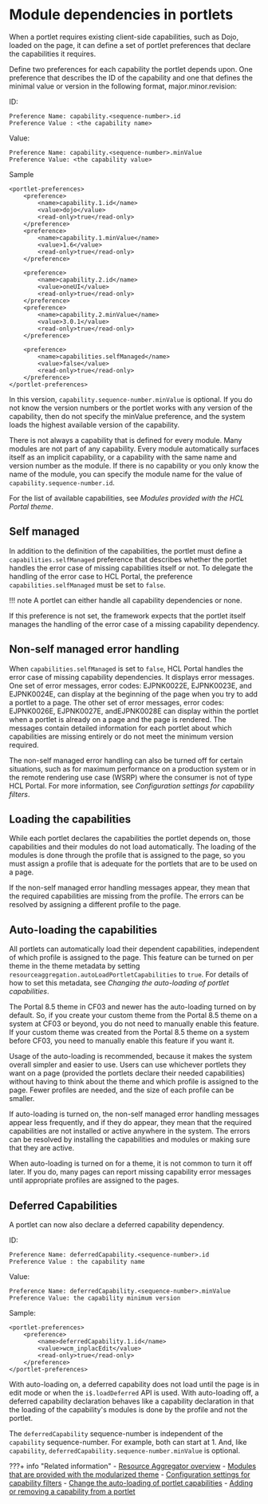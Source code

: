 # Module dependencies in portlets

When a portlet requires existing client-side capabilities, such as Dojo, loaded on the page, it can define a set of portlet preferences that declare the capabilities it requires.

Define two preferences for each capability the portlet depends upon. One preference that describes the ID of the capability and one that defines the minimal value or version in the following format, major.minor.revision:

ID:

```
Preference Name: capability.<sequence-number>.id
Preference Value : <the capability name>
```

Value:

```
Preference Name: capability.<sequence-number>.minValue
Preference Value: <the capability value>
```

Sample

```
<portlet-preferences>
    <preference>
        <name>capability.1.id</name>
        <value>dojo</value>
        <read-only>true</read-only>
    </preference>
    <preference>
        <name>capability.1.minValue</name>
        <value>1.6</value>
        <read-only>true</read-only>
    </preference>
        
    <preference>
        <name>capability.2.id</name>
        <value>oneUI</value>
        <read-only>true</read-only>
    </preference>
    <preference>
        <name>capability.2.minValue</name>
        <value>3.0.1</value>
        <read-only>true</read-only>
    </preference>

    <preference>
        <name>capabilities.selfManaged</name>
        <value>false</value>
        <read-only>true</read-only>
    </preference>            
</portlet-preferences>
```

In this version, `capability.sequence-number.minValue` is optional. If you do not know the version numbers or the portlet works with any version of the capability, then do not specify the minValue preference, and the system loads the highest available version of the capability.

There is not always a capability that is defined for every module. Many modules are not part of any capability. Every module automatically surfaces itself as an implicit capability, or a capability with the same name and version number as the module. If there is no capability or you only know the name of the module, you can specify the module name for the value of `capability.sequence-number.id`.

For the list of available capabilities, see *Modules provided with the HCL Portal theme*.

## Self managed

In addition to the definition of the capabilities, the portlet must define a `capabilities.selfManaged` preference that describes whether the portlet handles the error case of missing capabilities itself or not. To delegate the handling of the error case to HCL Portal, the preference `capabilities.selfManaged` must be set to `false`.

!!! note
    A portlet can either handle all capability dependencies or none.

If this preference is not set, the framework expects that the portlet itself manages the handling of the error case of a missing capability dependency.

## Non-self managed error handling

When `capabilities.selfManaged` is set to `false`, HCL Portal handles the error case of missing capability dependencies. It displays error messages. One set of error messages, error codes: EJPNK0022E, EJPNK0023E, and EJPNK0024E, can display at the beginning of the page when you try to add a portlet to a page. The other set of error messages, error codes: EJPNK0026E, EJPNK0027E, andEJPNK0028E can display within the portlet when a portlet is already on a page and the page is rendered. The messages contain detailed information for each portlet about which capabilities are missing entirely or do not meet the minimum version required.

The non-self managed error handling can also be turned off for certain situations, such as for maximum performance on a production system or in the remote rendering use case \(WSRP\) where the consumer is not of type HCL Portal. For more information, see *Configuration settings for capability filters*.

## Loading the capabilities

While each portlet declares the capabilities the portlet depends on, those capabilities and their modules do not load automatically. The loading of the modules is done through the profile that is assigned to the page, so you must assign a profile that is adequate for the portlets that are to be used on a page.

If the non-self managed error handling messages appear, they mean that the required capabilities are missing from the profile. The errors can be resolved by assigning a different profile to the page.

## Auto-loading the capabilities

All portlets can automatically load their dependent capabilities, independent of which profile is assigned to the page. This feature can be turned on per theme in the theme metadata by setting `resourceaggregation.autoLoadPortletCapabilities` to `true`. For details of how to set this metadata, see *Changing the auto-loading of portlet capabilities*.

The Portal 8.5 theme in CF03 and newer has the auto-loading turned on by default. So, if you create your custom theme from the Portal 8.5 theme on a system at CF03 or beyond, you do not need to manually enable this feature. If your custom theme was created from the Portal 8.5 theme on a system before CF03, you need to manually enable this feature if you want it.

Usage of the auto-loading is recommended, because it makes the system overall simpler and easier to use. Users can use whichever portlets they want on a page \(provided the portlets declare their needed capabilities\) without having to think about the theme and which profile is assigned to the page. Fewer profiles are needed, and the size of each profile can be smaller.

If auto-loading is turned on, the non-self managed error handling messages appear less frequently, and if they do appear, they mean that the required capabilities are not installed or active anywhere in the system. The errors can be resolved by installing the capabilities and modules or making sure that they are active.

When auto-loading is turned on for a theme, it is not common to turn it off later. If you do, many pages can report missing capability error messages until appropriate profiles are assigned to the pages.

## Deferred Capabilities

A portlet can now also declare a deferred capability dependency.

ID:

```
Preference Name: deferredCapability.<sequence-number>.id
Preference Value : the capability name
```

Value:

```
Preference Name: deferredCapability.<sequence-number>.minValue
Preference Value: the capability minimum version
```

Sample:

```
<portlet-preferences>
    <preference>
        <name>deferredCapability.1.id</name>
        <value>wcm_inplacEdit</value>
        <read-only>true</read-only>
    </preference>
</portlet-preferences>
```

With auto-loading on, a deferred capability does not load until the page is in edit mode or when the `i$.loadDeferred` API is used. With auto-loading off, a deferred capability declaration behaves like a capability declaration in that the loading of the capability's modules is done by the profile and not the portlet.

The `deferredCapability` sequence-number is independent of the `capability` sequence-number. For example, both can start at 1. And, like `capability`, `deferredCapability.sequence-number.minValue` is optional.


???+ info "Related information"
    - [Resource Aggregator overview](../the_module_framework/themeopt_reso_agg.md)
    - [Modules that are provided with the modularized theme](../the_module_framework/oob_modules/index.md)
    - [Configuration settings for capability filters](../customizing_theme/cfg_portal_theme_and_modules/themeopt_mod_capfilter_settings.md)
    - [Change the auto-loading of portlet capabilities](../the_module_framework/change_the_auto_loading_of_portlet/index.md)
    - [Adding or removing a capability from a portlet](../the_module_framework/add_remove_oob_modules/themeopt_add_cap_portlet.md)

